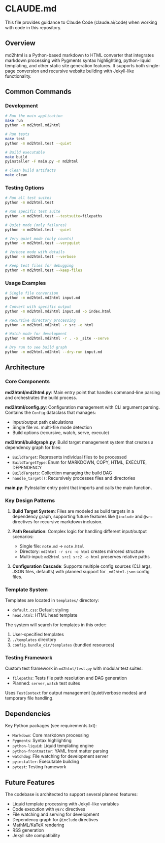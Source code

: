 # CLAUDE.md

This file provides guidance to Claude Code (claude.ai/code) when working with code in this repository.

## Overview

md2html is a Python-based markdown to HTML converter that integrates markdown processing with Pygments syntax highlighting, python-liquid templating, and other static site generation features. It supports both single-page conversion and recursive website building with Jekyll-like functionality.

## Common Commands

### Development
```bash
# Run the main application
make run
python -m md2html.md2html

# Run tests
make test
python -m md2html.test --quiet

# Build executable
make build
pyinstaller -F main.py -n md2html

# Clean build artifacts
make clean
```

### Testing Options
```bash
# Run all test suites
python -m md2html.test

# Run specific test suite
python -m md2html.test --testsuite=filepaths

# Quiet mode (only failures)
python -m md2html.test --quiet

# Very quiet mode (only counts)
python -m md2html.test --veryquiet

# Verbose mode with details
python -m md2html.test --verbose

# Keep test files for debugging
python -m md2html.test --keep-files
```

### Usage Examples
```bash
# Single file conversion
python -m md2html.md2html input.md

# Convert with specific output
python -m md2html.md2html input.md -o index.html

# Recursive directory processing
python -m md2html.md2html -r src -o html

# Watch mode for development
python -m md2html.md2html -r . -o _site --serve

# Dry run to see build graph
python -m md2html.md2html --dry-run input.md
```

## Architecture

### Core Components

**md2html/md2html.py**: Main entry point that handles command-line parsing and orchestrates the build process.

**md2html/config.py**: Configuration management with CLI argument parsing. Contains the `Config` dataclass that manages:
- Input/output path calculations
- Single file vs. multi-file mode detection
- Build options (recursive, watch, serve, execute)

**md2html/buildgraph.py**: Build target management system that creates a dependency graph for files:
- `BuildTarget`: Represents individual files to be processed
- `BuildTargetType`: Enum for MARKDOWN, COPY, HTML, EXECUTE, DEPENDENCY
- `BuildTargets`: Collection managing the build DAG
- `handle_target()`: Recursively processes files and directories

**main.py**: PyInstaller entry point that imports and calls the main function.

### Key Design Patterns

1. **Build Target System**: Files are modeled as build targets in a dependency graph, supporting future features like `@include` and `@src` directives for recursive markdown inclusion.

2. **Path Resolution**: Complex logic for handling different input/output scenarios:
   - Single file: `note.md` → `note.html`
   - Directory: `md2html -r src -o html` creates mirrored structure
   - Multi-input: `md2html src1 src2 -o html` preserves relative paths

3. **Configuration Cascade**: Supports multiple config sources (CLI args, JSON files, defaults) with planned support for `_md2html.json` config files.

### Template System

Templates are located in `templates/` directory:
- `default.css`: Default styling
- `head.html`: HTML head template

The system will search for templates in this order:
1. User-specified templates
2. `./templates` directory
3. `config.bundle_dir/templates` (bundled resources)

### Testing Framework

Custom test framework in `md2html/test.py` with modular test suites:
- `filepaths`: Tests file path resolution and DAG generation
- Planned: `server`, `watch` test suites

Uses `TestContext` for output management (quiet/verbose modes) and temporary file handling.

## Dependencies

Key Python packages (see requirements.txt):
- `Markdown`: Core markdown processing
- `Pygments`: Syntax highlighting
- `python-liquid`: Liquid templating engine
- `python-frontmatter`: YAML front matter parsing  
- `watchdog`: File watching for development server
- `pyinstaller`: Executable building
- `pytest`: Testing framework

## Future Features

The codebase is architected to support several planned features:
- Liquid template processing with Jekyll-like variables
- Code execution with `@src` directives
- File watching and serving for development
- Dependency graph for `@include` directives
- MathML/KaTeX rendering
- RSS generation
- Jekyll site compatibility
